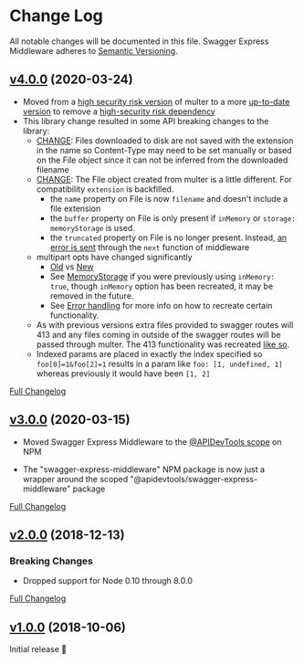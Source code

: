 Change Log
====================================================================================================
All notable changes will be documented in this file.
Swagger Express Middleware adheres to [Semantic Versioning](http://semver.org/).



[v4.0.0](https://github.com/APIDevTools/swagger-express-middleware/tree/v4.0.0) (2020-03-24)
----------------------------------------------------------------------------------------------------

- Moved from a [high security risk version](https://www.npmjs.com/package/multer/v/0.1.8) of multer
  to a more [up-to-date version](https://www.npmjs.com/package/multer/v/1.4.2) to remove a
  [high-security risk dependency](https://www.npmjs.com/advisories/1469)
- This library change resulted in some API breaking changes to the library:
  * [CHANGE](https://github.com/APIDevTools/swagger-express-middleware/pull/165#discussion_r396014909):
    Files downloaded to disk are not saved with the extension in the name so Content-Type may need to
    be set manually or based on the File object since it can not be inferred from the downloaded filename
  * [CHANGE](https://github.com/APIDevTools/swagger-express-middleware/pull/165#discussion_r396015355):
    The File object created from multer is a little different. For compatibility `extension` is backfilled.
    - the `name` property on File is now `filename` and doesn't include a file extension
    - the `buffer` property on File is only present if `inMemory` or `storage: memoryStorage` is used.
    - the `truncated` property on File is no longer present. Instead,
      [an error is sent](https://github.com/expressjs/multer/blob/805170c61530e1f1cafd818c9b63d16a9dd46c36/lib/make-middleware.js#L84-L85)
      through the `next` function of middleware
  * multipart opts have changed significantly
    - [Old](https://github.com/expressjs/multer/tree/b3c444728277202d1f5f720cc7269883ff888386#options)
      vs [New](https://github.com/expressjs/multer#multeropts)
    - See [MemoryStorage](https://github.com/expressjs/multer#memorystorage) if you were previously using
      `inMemory: true`, though `inMemory` option has been recreated, it may be removed in the future.
    - See [Error handling](https://github.com/expressjs/multer#error-handling) for more info on how to
    recreate certain functionality.
  * As with previous versions extra files provided to swagger routes will 413 and any files coming
    in outside of the swagger routes will be passed through multer. The 413 functionality was recreated
    [like so](https://github.com/APIDevTools/swagger-express-middleware/pull/165#discussion_r396015249).
  * Indexed params are placed in exactly the index specified so `foo[0]=1&foo[2]=1` results in a param
    like `foo: [1, undefined, 1]` whereas previously it would have been `[1, 2]`


[Full Changelog](https://github.com/APIDevTools/swagger-express-middleware/compare/v3.0.1...v4.0.0)

[v3.0.0](https://github.com/APIDevTools/swagger-express-middleware/tree/v3.0.0) (2020-03-15)
----------------------------------------------------------------------------------------------------

- Moved Swagger Express Middleware to the [@APIDevTools scope](https://www.npmjs.com/org/apidevtools) on NPM

- The "swagger-express-middleware" NPM package is now just a wrapper around the scoped "@apidevtools/swagger-express-middleware" package

[Full Changelog](https://github.com/APIDevTools/swagger-express-middleware/compare/v2.0.5...v3.0.0)



[v2.0.0](https://github.com/APIDevTools/swagger-express-middleware/tree/v2.0.0) (2018-12-13)
----------------------------------------------------------------------------------------------------

### Breaking Changes

- Dropped support for Node 0.10 through 8.0.0

[Full Changelog](https://github.com/APIDevTools/swagger-express-middleware/compare/v1.2.0...v2.0.0)



[v1.0.0](https://github.com/APIDevTools/swagger-express-middleware/tree/v1.0.0) (2018-10-06)
----------------------------------------------------------------------------------------------------

Initial release 🎉

